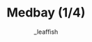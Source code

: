 ---
media: "images/rounds/war/medbay_1.png"
media_type: image
type: art
title: Medbay (1/4)
author: [_leaffish]
desc: The beating heart of the NT colony, gradually growing more ventilated.
---